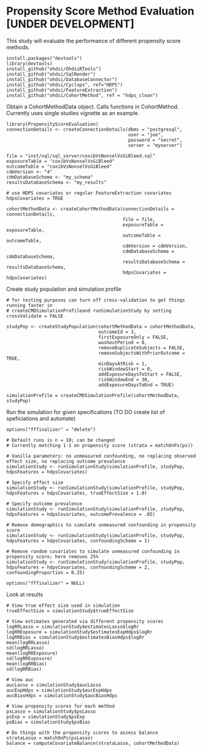 Propensity Score Method Evaluation [UNDER DEVELOPMENT]
=======================================================

This study will evaluate the performance of different propensity score
methods.

    install.packages("devtools")
    library(devtools)
    install_github("ohdsi/OhdsiRTools")
    install_github("ohdsi/SqlRender")
    install_github("ohdsi/DatabaseConnector")
    install_github("ohdsi/Cyclops", ref="HDPS")
    install_github("ohdsi/FeatureExtraction")
    install_github("ohdsi/CohortMethod", ref = "hdps_clean")

Obtain a CohortMethodData object. Calls functions in CohortMethod.
Currently uses single studies vignette as an example.

    library(PropensityScoreEvaluation)
    connectionDetails <- createConnectionDetails(dbms = "postgresql",
                                                 user = "joe",
                                                 password = "secret",
                                                 server = "myserver")

    file = "inst/sql/sql_server/coxibVsNonselVsGiBleed.sql"
    exposureTable = "coxibVsNonselVsGiBleed"
    outcomeTable = "coxibVsNonselVsGiBleed"
    cdmVersion <- "4"
    cdmDatabaseSchema <- "my_schema"
    resultsDatabaseSchema <- "my_results"

    # use HDPS covariates or regular FeatureExtraction covariates
    hdpsCovariates = TRUE

    cohortMethodData <- createCohortMethodData(connectionDetails = connectionDetails,
                                               file = file,
                                               exposureTable = exposureTable,
                                               outcomeTable = outcomeTable,
                                               cdmVersion = cdmVersion,
                                               cdmDatabaseSchema = cdmDatabaseSchema,
                                               resultsDatabaseSchema = resultsDatabaseSchema,
                                               hdpsCovariates = hdpsCovariates)

Create study population and simulation profile

    # for testing purposes can turn off cross-validation to get things running faster in 
    # createCMDSimulationProfileand runSimulationStudy by setting crossValidate = FALSE

    studyPop <- createStudyPopulation(cohortMethodData = cohortMethodData,
                                      outcomeId = 3,
                                      firstExposureOnly = FALSE,
                                      washoutPeriod = 0,
                                      removeDuplicateSubjects = FALSE,
                                      removeSubjectsWithPriorOutcome = TRUE,
                                      minDaysAtRisk = 1,
                                      riskWindowStart = 0,
                                      addExposureDaysToStart = FALSE,
                                      riskWindowEnd = 30,
                                      addExposureDaysToEnd = TRUE)

    simulationProfile = createCMDSimulationProfile(cohortMethodData, studyPop)

Run the simulation for given specifications (TO DO create list of
speficiations and automate)

    options("fffinalizer" = "delete")

    # Default runs is n = 10; can be changed
    # Currently matching 1-1 on propensity score (strata = matchOnPs(ps))

    # Vanilla parameters: no unmeasured confounding, no replacing observed effect size, no replacing outcome prevalence
    simulationStudy <- runSimulationStudy(simulationProfile, studyPop, hdpsFeatures = hdpsCovariates)

    # Specify effect size
    simulationStudy <- runSimulationStudy(simulationProfile, studyPop, hdpsFeatures = hdpsCovariates, trueEffectSize = 1.0)

    # Specify outcome prevalence
    simulationStudy <- runSimulationStudy(simulationProfile, studyPop, hdpsFeatures = hdpsCovariates, outcomePrevalence = .05)

    # Remove demographics to simulate unmeasured confounding in propensity score
    simulationStudy <- runSimulationStudy(simulationProfile, studyPop, hdpsFeatures = hdpsCovariates, confoundingScheme = 1)

    # Remove random covariates to simulate unmeasured confounding in propensity score; here removes 25%
    simulationStudy <- runSimulationStudy(simulationProfile, studyPop, hdpsFeatures = hdpsCovariates, confoundingScheme = 2, confoundingProportion = 0.25)

    options("fffinalizer" = NULL)

Look at results

    # View true effect size used in simulation
    trueEffectSize = simulationStudy$trueEffectSize

    # View estimates generated via different propensity scores
    logRRLasso = simulationStudy$estimatesLasso$logRr
    logRRExposure = simulationStudy$estimatesExpHdps$logRr
    logRRBias = simulationStudy$estimatesBiasHdps$logRr
    mean(logRRLasso)
    sd(logRRLasso)
    mean(logRRExposure)
    sd(logRRExposure)
    mean(logRRBias)
    sd(logRRBias)

    # View auc
    aucLasso = simulationStudy$aucLasso
    aucExpHdps = simulationStudy$aucExpHdps
    aucBiasHdps = simulationStudy$aucBiasHdps

    # View propensity scores for each method
    psLasso = simulationStudy$psLasso
    psExp = simulationStudy$psExp
    psBias = simulationStudy$psBias

    # Do things with the propensity scores to assess balance
    strataLasso = matchOnPs(psLasso)
    balance = computeCovariateBalance(strataLasso, cohortMethodData)
